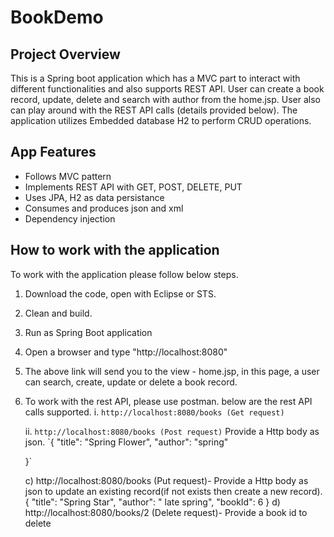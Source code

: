 # BookDemo

## Project Overview
This is a Spring boot application which has a MVC part to interact with different functionalities and also supports REST API. User can create a book record, update, delete and search with author from the home.jsp. User also can play around with the REST API calls (details provided below). The application utilizes Embedded database H2 to perform CRUD operations.

## App Features
- Follows MVC pattern 
- Implements REST API with GET, POST, DELETE, PUT
- Uses JPA, H2 as data persistance
- Consumes and produces json and xml
- Dependency injection

## How to work with the application
To work with the application please follow below steps.

1. Download the code, open with Eclipse or STS.
2. Clean and build.
3. Run as Spring Boot application
4. Open a browser and type "http://localhost:8080"
5. The above link will send you to the view - home.jsp, in this page, a user can search, create, update or delete a book record.
6. To work with the rest API, please use postman. below are the rest API  calls supported.
	i. `http://localhost:8080/books (Get request)`

	ii. `http://localhost:8080/books (Post request)`
	Provide a Http body as json.
   `{
        "title": "Spring Flower",
        "author": "spring"
       
    }`

    c) http://localhost:8080/books (Put request)- Provide a Http body as json to update an existing record(if not exists then create a new record).
   {
        "title": "Spring Star",
        "author": " late spring",
         "bookId": 6
     }
     d) http://localhost:8080/books/2 (Delete request)- Provide a book id to delete








